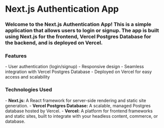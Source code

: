<h1>Next.js Authentication App</h1>
<h3>Welcome to the Next.js Authentication App! This is a simple application that allows users to login or signup. The app is built using Next.js for the frontend, Vercel Postgres Database for the backend, and is deployed on Vercel.</h3>


<h3>Features</h3>
- User authentication (login/signup)
- Responsive design
- Seamless integration with Vercel Postgres Database
- Deployed on Vercel for easy access and scalability

<h3>Technologies Used</h3>
- <b>Next.js:</b> A React framework for server-side rendering and static site generation.
- <b>Vercel Postgres Database:</b> A scalable, managed Postgres database hosted by Vercel.
- <b>Vercel:</b> A platform for frontend frameworks and static sites, built to integrate with your headless content, commerce, or database.
